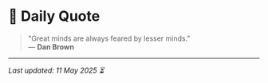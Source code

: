 # 📜 Daily Quote

> "Great minds are always feared by lesser minds."  
> — **Dan Brown**

---

_Last updated: 11 May 2025 ⏳_
